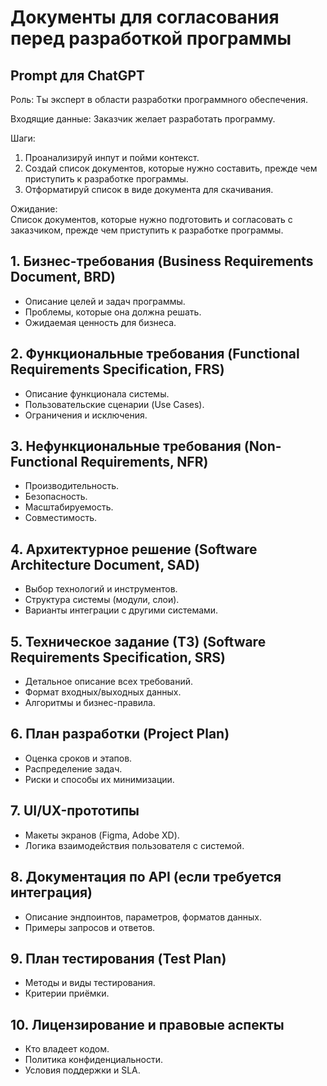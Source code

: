 # Документы для согласования перед разработкой программы

## Prompt для ChatGPT
Роль: Ты эксперт в области разработки программного обеспечения. 

Входящие данные: Заказчик желает разработать программу. 

Шаги:  
1. Проанализируй инпут и пойми контекст.  
2. Создай список документов, которые нужно составить, прежде чем приступить к разработке программы.  
3. Отформатируй список в виде документа для скачивания.  

Ожидание:  
Список документов, которые нужно подготовить и согласовать с заказчиком, прежде чем приступить к разработке программы.

## 1. Бизнес-требования (Business Requirements Document, BRD)
- Описание целей и задач программы.
- Проблемы, которые она должна решать.
- Ожидаемая ценность для бизнеса.

## 2. Функциональные требования (Functional Requirements Specification, FRS)
- Описание функционала системы.
- Пользовательские сценарии (Use Cases).
- Ограничения и исключения.

## 3. Нефункциональные требования (Non-Functional Requirements, NFR)
- Производительность.
- Безопасность.
- Масштабируемость.
- Совместимость.

## 4. Архитектурное решение (Software Architecture Document, SAD)
- Выбор технологий и инструментов.
- Структура системы (модули, слои).
- Варианты интеграции с другими системами.

## 5. Техническое задание (ТЗ) (Software Requirements Specification, SRS)
- Детальное описание всех требований.
- Формат входных/выходных данных.
- Алгоритмы и бизнес-правила.

## 6. План разработки (Project Plan)
- Оценка сроков и этапов.
- Распределение задач.
- Риски и способы их минимизации.

## 7. UI/UX-прототипы
- Макеты экранов (Figma, Adobe XD).
- Логика взаимодействия пользователя с системой.

## 8. Документация по API (если требуется интеграция)
- Описание эндпоинтов, параметров, форматов данных.
- Примеры запросов и ответов.

## 9. План тестирования (Test Plan)
- Методы и виды тестирования.
- Критерии приёмки.

## 10. Лицензирование и правовые аспекты
- Кто владеет кодом.
- Политика конфиденциальности.
- Условия поддержки и SLA.
